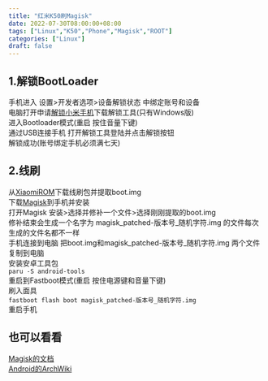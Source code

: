 ```yaml
---
title: "红米K50刷Magisk"
date: 2022-07-30T08:00:00+08:00
tags: ["Linux","K50","Phone","Magisk","ROOT"]
categories: ["Linux"]
draft: false
---
```


## 1.解锁BootLoader

手机进入 设置>开发者选项>设备解锁状态 中绑定账号和设备  
电脑打开申请[解锁小米手机](https://www.miui.com/unlock/index.html)下载解锁工具(只有Windows版)  
进入Bootloader模式(重启 按住音量下键)  
通过USB连接手机 打开解锁工具登陆并点击解锁按钮  
解锁成功(账号绑定手机必须满七天)

## 2.线刷

从[XiaomiROM](https://xiaomirom.com/rom/redmi-k50-rubens-china-fastboot-recovery-rom/)下载线刷包并提取boot.img  
下载[Magisk](https://github.com/topjohnwu/Magisk/releases)到手机并安装  
打开Magisk 安装>选择并修补一个文件>选择刚刚提取的boot.img  
修补结束会生成一个名字为 magisk_patched-版本号_随机字符.img 的文件每次生成的文件名都不一样  
手机连接到电脑 把boot.img和magisk_patched-版本号_随机字符.img 两个文件复制到电脑  
安装安卓工具包  
`paru -S android-tools`  
重启到Fastboot模式(重启 按住电源键和音量下键)  
刷入面具  
`fastboot flash boot magisk_patched-版本号_随机字符.img`  
重启手机

## 也可以看看

[Magisk的文档](https://topjohnwu.github.io/Magisk)  
[Android的ArchWiki](https://wiki.archlinux.org/title/android)  